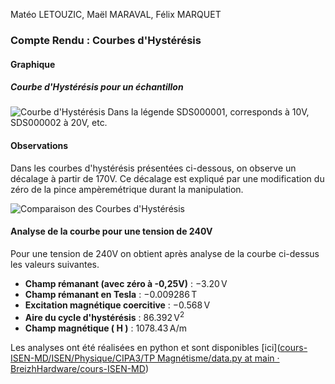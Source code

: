 Matéo LETOUZIC, Maël MARAVAL, Félix MARQUET
### Compte Rendu : Courbes d'Hystérésis
#### Graphique
##### Courbe d'Hystérésis pour un échantillon

![Courbe d'Hystérésis](https://cdn.breizhhardware.fr/FAKA3/futesocA90.png/raw)
Dans la légende SDS000001, corresponds à 10V, SDS000002 à 20V, etc.

#### Observations

Dans les courbes d'hystérésis présentées ci-dessous, on observe un décalage à partir de 170V. Ce décalage est expliqué par une modification du zéro de la pince ampèremétrique durant la manipulation.

![Comparaison des Courbes d'Hystérésis](https://cdn.breizhhardware.fr/FAKA3/VIsOJaDA01.png/raw)

#### Analyse de la courbe pour une tension de 240V
Pour une tension de 240V on obtient après analyse de la courbe ci-dessus les valeurs suivantes.
- **Champ rémanant (avec zéro à -0,25V)** : $-3.20 \, \text{V}$
- **Champ rémanant en Tesla** : $-0.009286 \, \text{T}$
- **Excitation magnétique coercitive** : $-0.568 \, \text{V}$
- **Aire du cycle d'hystérésis** : $86.392 \, \text{V}^2$
- **Champ magnétique \( H \)** : $1078.43 \, \text{A/m}$

Les analyses ont été réalisées en python et sont disponibles [ici]([cours-ISEN-MD/ISEN/Physique/CIPA3/TP Magnétisme/data.py at main · BreizhHardware/cours-ISEN-MD](https://github.com/BreizhHardware/cours-ISEN-MD/blob/main/ISEN/Physique/CIPA3/TP%20Magn%C3%A9tisme/data.py))
